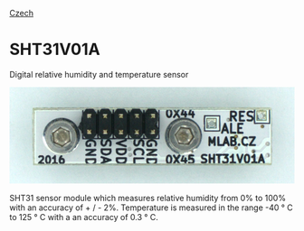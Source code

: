 
[Czech](./README.cs.md)
<!--- module --->
# SHT31V01A
<!--- Emodule --->

<!--- subtitle --->Digital relative humidity and temperature sensor<!--- Esubtitle --->

![SHT31V01A](DOC/SRC/img/SHT31V01A_top_big.jpg)

<!--- description --->SHT31 sensor module which measures relative humidity from 0% to 100% with an accuracy of + / - 2%. Temperature is measured in the range -40 ° C to 125 ° C with a an accuracy of 0.3 ° C.<!--- Edescription --->
            